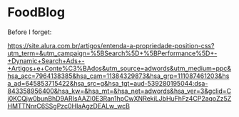 # FoodBlog

Before I forget:

https://site.alura.com.br/artigos/entenda-a-propriedade-position-css?utm_term=&utm_campaign=%5BSearch%5D+%5BPerformance%5D+-+Dynamic+Search+Ads+-+Artigos+e+Conte%C3%BAdos&utm_source=adwords&utm_medium=ppc&hsa_acc=7964138385&hsa_cam=11384329873&hsa_grp=111087461203&hsa_ad=645853715422&hsa_src=g&hsa_tgt=aud-539280195044:dsa-843358956400&hsa_kw=&hsa_mt=&hsa_net=adwords&hsa_ver=3&gclid=Cj0KCQjw0bunBhD9ARIsAAZl0E3Ran1hpCwXNRekiLJbHuFhFz4CP2aqoZz5ZHMTTNnrC6SSgPzc0HIaAgzDEALw_wcB
